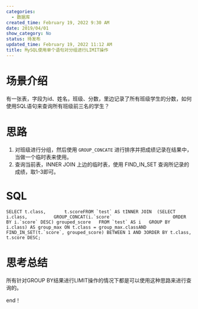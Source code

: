 ```yaml
---
categories:
  - 数据库
created_time: February 19, 2022 9:30 AM
date: 2019/04/01
show_category: No
status: 待发布
updated_time: February 19, 2022 11:12 AM
title: MySQL使用单个语句对分组进行LIMIT操作
---
```



# 场景介绍

有一张表，字段为id、姓名，班级、分数，里边记录了所有班级学生的分数，如何使用SQL语句来查询所有班级前三名的学生？

# 思路

1. 对班级进行分组，然后使用 `GROUP_CONCATE` 进行排序并把成绩记录在结果中，当做一个临时表来使用。
2. 查询当前表，INNER JOIN 上边的临时表，使用 FIND_IN_SET 查询所记录的成绩，取1-3即可。

# SQL

```
SELECT t.class,       t.scoreFROM `test` AS tINNER JOIN  (SELECT i.class,          GROUP_CONCAT(i.`score`                       ORDER BY i.`score` DESC) grouped_score   FROM `test` AS i   GROUP BY i.class) AS group_max ON t.class = group_max.classAND FIND_IN_SET(t.`score`, grouped_score) BETWEEN 1 AND 3ORDER BY t.class,         t.score DESC;
```

# 思考总结

所有针对GROUP BY结果进行LIMIT操作的情况下都是可以使用这种思路来进行查询的。

end！